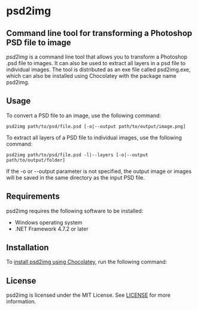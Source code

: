 # psd2img
## Command line tool for transforming a Photoshop PSD file to image

*psd2img* is a command line tool that allows you to transform a Photoshop .psd file to images. It can also be used to extract all layers in a psd file to individual images. The tool is distributed as an exe file called psd2img.exe, which can also be installed using Chocolatey with the package name psd2img.

## Usage

To convert a PSD file to an image, use the following command:

```psd2img path/to/psd/file.psd [-o|--output path/to/output/image.png]```


To extract all layers of a PSD file to individual images, use the following command:

```psd2img path/to/psd/file.psd -l|--layers [-o|--output path/to/output/folder]```


If the -o or --output parameter is not specified, the output image or images will be saved in the same directory as the input PSD file.

## Requirements

psd2img requires the following software to be installed:

- Windows operating system
- .NET Framework 4.7.2 or later

## Installation

To [install psd2img using Chocolatey](https://community.chocolatey.org/profiles/MockoFun), run the following command:


## License

psd2img is licensed under the MIT License. See [LICENSE](https://github.com/codingdudecom/psd2img/blob/main/LICENSE) for more information.